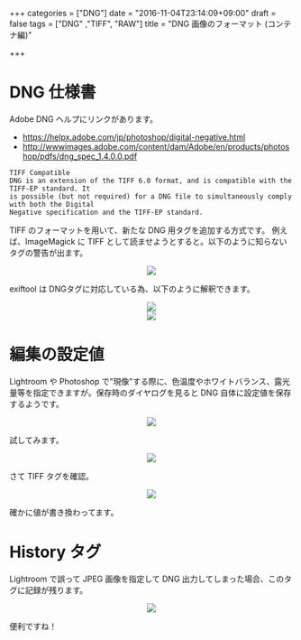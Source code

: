 +++
categories = ["DNG"]
date = "2016-11-04T23:14:09+09:00"
draft = false
tags = ["DNG" ,"TIFF", "RAW"]
title = "DNG 画像のフォーマット (コンテナ編)"

+++   

# DNG 仕様書

Adobe DNG ヘルプにリンクがあります。

- https://helpx.adobe.com/jp/photoshop/digital-negative.html
- http://wwwimages.adobe.com/content/dam/Adobe/en/products/photoshop/pdfs/dng_spec_1.4.0.0.pdf

```
TIFF Compatible
DNG is an extension of the TIFF 6.0 format, and is compatible with the TIFF-EP standard. It
is possible (but not required) for a DNG file to simultaneously comply with both the Digital
Negative specification and the TIFF-EP standard.
```

TIFF のフォーマットを用いて、新たな DNG 用タグを追加する方式です。
例えば、ImageMagick に TIFF として読ませようとすると。以下のように知らないタグの警告が出ます。

<center> <img src="../identity-dngAsTiff.png" /> </center>

exiftool は DNGタグに対応している為、以下のように解釈できます。

<center> <img src="../exiftool01.png" /> </center>
<center> <img src="../exiftool02.png" /> </center>

# 編集の設定値

Lightroom や Photoshop で"現像"する際に、色温度やホワイトバランス、露光量等を指定できますが。保存時のダイヤログを見ると DNG 自体に設定値を保存するようです。

<center> <img src="../saveMetadata.png" /> </center>

試してみます。

<center> <a href="../photoshop-colortemp.png"> <img src="../photoshop-colortemp-h.png" /> </a> </center>

さて TIFF タグを確認。

<center> <img src="../exiftool-colortemp.png" /> </center>

確かに値が書き換わってます。

# History タグ

Lightroom で誤って JPEG 画像を指定して DNG 出力してしまった場合、このタグに記録が残ります。

<center> <img src="../historyTag.png" /> </center>

便利ですね！

